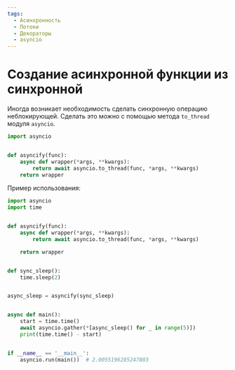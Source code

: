 ```yaml
---
tags:
  - Асинхронность
  - Потоки
  - Декораторы
  - asyncio
---
```


# Создание асинхронной функции из синхронной

Иногда возникает необходимость сделать синхронную операцию неблокирующей. Сделать это можно с помощью метода `to_thread` модуля `asyncio`.

```python
import asyncio


def asyncify(func):
    async def wrapper(*args, **kwargs):
        return await asyncio.to_thread(func, *args, **kwargs)
    return wrapper
```

Пример использования:

```python
import asyncio
import time


def asyncify(func):
    async def wrapper(*args, **kwargs):
        return await asyncio.to_thread(func, *args, **kwargs)

    return wrapper


def sync_sleep():
    time.sleep(2)


async_sleep = asyncify(sync_sleep)


async def main():
    start = time.time()
    await asyncio.gather(*[async_sleep() for _ in range(5)])
    print(time.time() - start)


if __name__ == '__main__':
    asyncio.run(main())  # 2.0055196285247803
```
